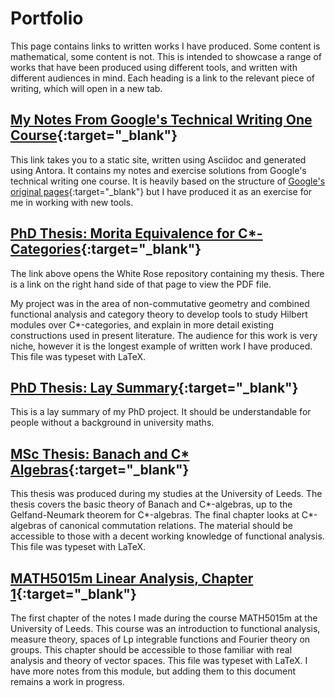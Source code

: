 # Portfolio
This page contains links to written works I have produced. Some content is mathematical, some content is not. This is intended to showcase a range of works that have been produced using different tools, and written with different audiences in mind. Each heading is a link to the relevant piece of writing, which will open in a new tab.

## [My Notes From Google's Technical Writing One Course](https://06mferrier.github.io/tech-writing-notes.github.io/build/site/tech-writing-one/index.html){:target="_blank"}
This link takes you to a static site, written using Asciidoc and generated using Antora. It contains my notes and exercise solutions from Google's technical writing one course. It is heavily based on the structure of [Google's original pages](https://developers.google.com/tech-writing/one){:target="_blank"} but I have produced it as an exercise for me in working with new tools.

## [PhD Thesis: Morita Equivalence for C*-Categories](https://etheses.whiterose.ac.uk/32345/){:target="_blank"}
The link above opens the White Rose repository containing my thesis. There is a link on the right hand side of that page to view the PDF file. 

My project was in the  area of non-commutative geometry and combined functional analysis and category theory to develop tools to study Hilbert modules over C\*-categories, and explain in more detail existing constructions used in present literature. The audience for this work is very niche, however it is the longest example of written work I have produced. This file was typeset with LaTeX.

## [PhD Thesis: Lay Summary](/pages/phd-layman){:target="_blank"}
This is a lay summary of my PhD project. It should be understandable for people without a background in university maths. 

## [MSc Thesis: Banach and C* Algebras](/files/ferrier-msc-final.pdf){:target="_blank"}
This thesis was produced during my studies at the University of Leeds. The thesis covers the basic theory of Banach and C\*-algebras, up to the Gelfand-Neumark theorem for C\*-algebras. The final chapter looks at C\*-algebras of canonical commutation relations. The material should be accessible to those with a decent working knowledge of functional analysis. This file was typeset with LaTeX.

## [MATH5015m Linear Analysis, Chapter 1](/files/math5015m-chapter-1.pdf){:target="_blank"}
The first chapter of the notes I made during the course MATH5015m at the University of Leeds. This course was an introduction to functional analysis, measure theory, spaces of Lp integrable functions and Fourier theory on groups. This chapter should be accessible to those familiar with real analysis and theory of vector spaces. This file was typeset with LaTeX. I have more notes from this module, but adding them to this document remains a work in progress.
